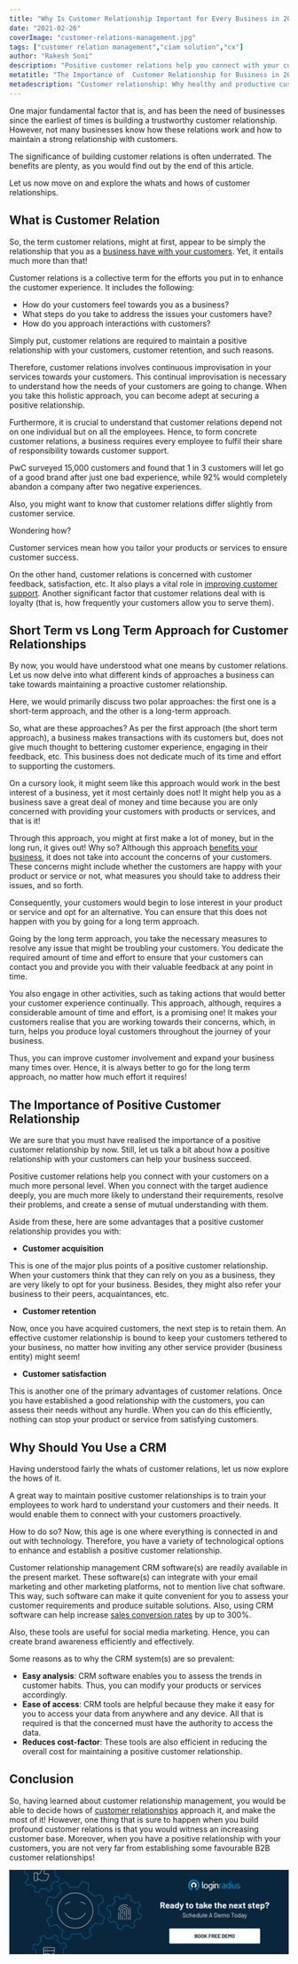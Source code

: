 ```yaml
---
title: "Why Is Customer Relationship Important for Every Business in 2021"
date: "2021-02-26"
coverImage: "customer-relations-management.jpg"
tags: ["customer relation management","ciam solution","cx"]
author: "Rakesh Soni"
description: "Positive customer relations help you connect with your customers on a much more personal level. When you connect with the target audience deeply, you are much more likely to understand their requirements, resolve their problems, and create a sense of mutual understanding."
metatitle: "The Importance of  Customer Relationship for Business in 2021"
metadescription: "Customer relationship: Why healthy and productive customer relation is crucial to business growth. Short term vs long term approach and why should you use CRM."
---
```


One major fundamental factor that is, and has been the need of businesses since the earliest of times is building a trustworthy customer relationship. However, not many businesses know how these relations work and how to maintain a strong relationship with customers. 

The significance of building customer relations is often underrated. The benefits are plenty, as you would find out by the end of this article. 

Let us now move on and explore the whats and hows of customer relationships.

## What is Customer Relation

So, the term customer relations, might at first, appear to be simply the relationship that you as a [business have with your customers](https://www.loginradius.com/blog/fuel/2021/02/consumer-management-to-consumer-engagement/). Yet, it entails much more than that!

Customer relations is a collective term for the efforts you put in to enhance the customer experience. It includes the following: 

*   How do your customers feel towards you as a business?
*   What steps do you take to address the issues your customers have? 
*   How do you approach interactions with customers? 

Simply put, customer relations are required to maintain a positive relationship with your customers, customer retention, and such reasons.

Therefore, customer relations involves continuous improvisation in your services towards your customers. This continual improvisation is necessary to understand how the needs of your customers are going to change. When you take this holistic approach, you can become adept at securing a positive relationship.

Furthermore, it is crucial to understand that customer relations depend not on one individual but on all the employees. Hence, to form concrete customer relations, a business requires every employee to fulfil their share of responsibility towards customer support.  

PwC surveyed 15,000 customers and found that 1 in 3 customers will let go of a good brand after just one bad experience, while 92% would completely abandon a company after two negative experiences.

Also, you might want to know that customer relations differ slightly from customer service. 

Wondering how? 

Customer services mean how you tailor your products or services to ensure customer success. 

On the other hand, customer relations is concerned with customer feedback, satisfaction, etc. It also plays a vital role in [improving customer support](https://www.loginradius.com/blog/fuel/2021/02/saas-consumer-support/). Another significant factor that customer relations deal with is loyalty (that is, how frequently your customers allow you to serve them).


## Short Term vs Long Term Approach for Customer Relationships

By now, you would have understood what one means by customer relations. Let us now delve into what different kinds of approaches a business can take towards maintaining a proactive customer relationship.

Here, we would primarily discuss two polar approaches: the first one is a short-term approach, and the other is a long-term approach.

So, what are these approaches? As per the first approach (the short term approach), a business makes transactions with its customers but, does not give much thought to bettering customer experience, engaging in their feedback, etc. This business does not dedicate much of its time and effort to supporting the customers.

On a cursory look, it might seem like this approach would work in the best interest of a business, yet it most certainly does not! It might help you as a business save a great deal of money and time because you are only concerned with providing your customers with products or services, and that is it!

Through this approach, you might at first make a lot of money, but in the long run, it gives out! Why so? Although this approach [benefits your business](https://www.loginradius.com/blog/fuel/2021/01/consumer-experience-b2b-saas/), it does not take into account the concerns of your customers. These concerns might include whether the customers are happy with your product or service or not, what measures you should take to address their issues, and so forth.

Consequently, your customers would begin to lose interest in your product or service and opt for an alternative. You can ensure that this does not happen with you by going for a long term approach.

Going by the long term approach, you take the necessary measures to resolve any issue that might be troubling your customers. You dedicate the required amount of time and effort to ensure that your customers can contact you and provide you with their valuable feedback at any point in time.

You also engage in other activities, such as taking actions that would better your customer experience continually. This approach, although, requires a considerable amount of time and effort, is a promising one! It makes your customers realise that you are working towards their concerns, which, in turn, helps you produce loyal customers throughout the journey of your business.

Thus, you can improve customer involvement and expand your business many times over. Hence, it is always better to go for the long term approach, no matter how much effort it requires!

## The Importance of Positive Customer Relationship

We are sure that you must have realised the importance of a positive customer relationship by now. Still, let us talk a bit about how a positive relationship with your customers can help your business succeed.

Positive customer relations help you connect with your customers on a much more personal level. When you connect with the target audience deeply, you are much more likely to understand their requirements, resolve their problems, and create a sense of mutual understanding with them.

Aside from these, here are some advantages that a positive customer relationship provides you with:

*   **Customer acquisition** 

This is one of the major plus points of a positive customer relationship. When your customers think that they can rely on you as a business, they are very likely to opt for your business. Besides, they might also refer your business to their peers, acquaintances, etc.

*   **Customer retention** 

Now, once you have acquired customers, the next step is to retain them. An effective customer relationship is bound to keep your customers tethered to your business, no matter how inviting any other service provider (business entity) might seem!

*   **Customer satisfaction** 

This is another one of the primary advantages of customer relations. Once you have established a good relationship with the customers, you can assess their needs without any hurdle. When you can do this efficiently, nothing can stop your product or service from satisfying customers.

## Why Should You Use a CRM

Having understood fairly the whats of customer relations, let us now explore the hows of it. 

A great way to maintain positive customer relationships is to train your employees to work hard to understand your customers and their needs. It would enable them to connect with your customers proactively.

How to do so? Now, this age is one where everything is connected in and out with technology. Therefore, you have a variety of technological options to enhance and establish a positive customer relationship.

Customer relationship management CRM software(s) are readily available in the present market. These software(s) can integrate with your email marketing and other marketing platforms, not to mention live chat software. This way, such software can make it quite convenient for you to assess your customer requirements and produce suitable solutions. Also, using CRM software can help increase [sales conversion rates](https://www.agilecrm.com/blog/statistics-that-prove-the-need-for-a-crm/) by up to 300%.

Also, these tools are useful for social media marketing. Hence, you can create brand awareness efficiently and effectively.

Some reasons as to why the CRM system(s) are so prevalent:

*   **Easy analysis**: CRM software enables you to assess the trends in customer habits. Thus, you can modify your products or services accordingly.
*   **Ease of access**: CRM tools are helpful because they make it easy for you to access your data from anywhere and any device. All that is required is that the concerned must have the authority to access the data.
*   **Reduces cost-factor**: These tools are also efficient in reducing the overall cost for maintaining a positive customer relationship. 

## Conclusion

So, having learned about customer relationship management, you would be able to decide hows of <a href="https://mobilemonkey.com/blog/best-ways-to-follow-up-with-customers" rel= "nofollow">customer relationships</a> approach it, and make the most of it! However, one thing that is sure to happen when you build profound customer relations is that you would witness an increasing customer base. Moreover, when you have a positive relationship with your customers, you are not very far from establishing some favourable B2B customer relationships!

[![book-a-demo-loginradius](../../assets/book-a-demo-loginradius.png)](https://www.loginradius.com/contact-us?utm_source=blog&utm_medium=web&utm_campaign=customer-relationship-business)
